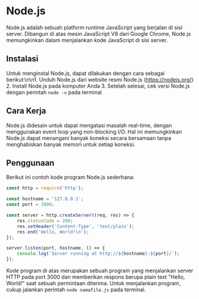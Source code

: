 # Node.js

Node.js adalah sebuah platform runtime JavaScript yang berjalan di sisi server. Dibangun di atas mesin JavaScript V8 dari Google Chrome, Node.js memungkinkan dalam menjalankan kode JavaScript di sisi server.

## Instalasi

Untuk menginstal Node.js, dapat dilakukan dengan cara sebagai berikut:\n\n1. Unduh Node.js dari website resmi Node.js (https://nodejs.org/)
2. Install Node.js pada komputer Anda
3. Setelah selesai, cek versi Node.js dengan perintah `node -v` pada terminal

## Cara Kerja


Node.js didesain untuk dapat mengatasi masalah real-time, dengan menggunakan event loop yang non-blocking I/O. Hal ini memungkinkan Node.js dapat menangani banyak koneksi secara bersamaan tanpa menghabiskan banyak memori untuk setiap koneksi.

## Penggunaan

Berikut ini contoh kode program Node.js sederhana:

```javascript
const http = require('http');

const hostname = '127.0.0.1';
const port = 3000;

const server = http.createServer((req, res) => {
    res.statusCode = 200;
    res.setHeader('Content-Type', 'text/plain');
    res.end('Hello, World!\n');
});

server.listen(port, hostname, () => {
    console.log(`Server running at http://${hostname}:${port}/`);
});
```

Kode program di atas merupakan sebuah program yang menjalankan server HTTP pada port 3000 dan memberikan respons berupa plain text "Hello, World!" saat sebuah permintaan diterima. Untuk menjalankan program, cukup jalankan perintah `node namafile.js` pada terminal.
